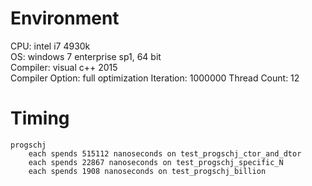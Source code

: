 # Environment
CPU: intel i7 4930k<br>
OS: windows 7 enterprise sp1, 64 bit<br>
Compiler: visual c++ 2015<br>
Compiler Option: full optimization
Iteration: 1000000
Thread Count: 12
# Timing
	progschj
		each spends 515112 nanoseconds on test_progschj_ctor_and_dtor
		each spends 22867 nanoseconds on test_progschj_specific_N
		each spends 1908 nanoseconds on test_progschj_billion